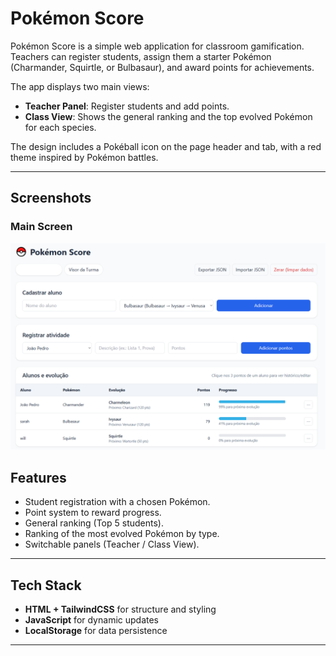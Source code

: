 # Pokémon Score

Pokémon Score is a simple web application for classroom gamification.  
Teachers can register students, assign them a starter Pokémon (Charmander, Squirtle, or Bulbasaur), and award points for achievements.  

The app displays two main views:  
- **Teacher Panel**: Register students and add points.  
- **Class View**: Shows the general ranking and the top evolved Pokémon for each species.  

The design includes a Pokéball icon on the page header and tab, with a red theme inspired by Pokémon battles.

---

## Screenshots

### Main Screen
![App Screenshot](./assets/screen.png)



## Features
- Student registration with a chosen Pokémon.  
- Point system to reward progress.  
- General ranking (Top 5 students).  
- Ranking of the most evolved Pokémon by type.  
- Switchable panels (Teacher / Class View).  

---

## Tech Stack
- **HTML + TailwindCSS** for structure and styling  
- **JavaScript** for dynamic updates  
- **LocalStorage** for data persistence  

---

